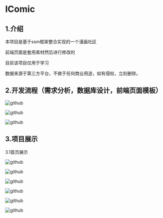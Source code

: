 # IComic

## 1.介绍

本项目是基于ssm框架整合实现的一个漫画社区

前端页面是套用素材然后进行修改的 

目前该项目仅用于学习 

数据来源于第三方平台，不做于任何商业用途，如有侵权，立刻删除。

## 2.开发流程（需求分析，数据库设计，前端页面模板）

![github](https://github.com/JeromerZWD/img1/blob/master/img/11.png "需求分析") 

![github](https://github.com/JeromerZWD/img1/blob/master/img/22.png "数据库设计") 

![github](https://github.com/JeromerZWD/img1/blob/master/img/33.png "前端页面模板") 

## 3.项目展示

3.1首页展示

![github](https://github.com/JeromerZWD/img1/blob/master/img/44.png "首页展示1") 

![github](https://github.com/JeromerZWD/img1/blob/master/img/55.png "首页展示2") 

![github](https://github.com/JeromerZWD/img1/blob/master/img/66.png "首页展示3") 

![github](https://github.com/JeromerZWD/img1/blob/master/img/77.png "首页展示4") 

![github](https://github.com/JeromerZWD/img1/blob/master/img/88.png "首页展示5") 

![github](https://github.com/JeromerZWD/img1/blob/master/img/99.png "首页展示6") 
